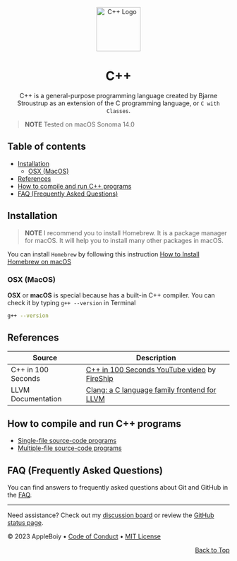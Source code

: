 <a name="top"></a>

<div align="center">
  <img src="https://cdn-icons-png.flaticon.com/512/6132/6132222.png" alt="C++ Logo" width="100" height="100">
  <h1>C++</h1>
  <p>C++ is a general-purpose programming language created by Bjarne Stroustrup as an extension of the C programming language, or <code>C with Classes</code>.</p>
</div>

> **NOTE**
> Tested on macOS Sonoma 14.0

<h2>Table of contents</h2>

- [Installation](#installation)
  - [OSX (MacOS)](#osx-macos)
- [References](#references)
- [How to compile and run C++ programs](#how-to-compile-and-run-c-programs)
- [FAQ (Frequently Asked Questions)](#faq-frequently-asked-questions)

## Installation

> **NOTE**
> I recommend you to install Homebrew. It is a package manager for macOS. It will help you to install many other packages in macOS.

You can install `Homebrew` by following this instruction [How to Install Homebrew on macOS](/instructions/en/homebrew.md)

### OSX (MacOS)

**OSX** or **macOS** is special because has a built-in C++ compiler. You can check it by typing `g++ --version` in Terminal

```bash
g++ --version
```

## References

| Source             | Description                                                                                                                             |
|--------------------|-----------------------------------------------------------------------------------------------------------------------------------------|
| C++ in 100 Seconds | [C++ in 100 Seconds YouTube video](https://www.youtube.com/watch?v=MNeX4EGtR5Y&t=103s) by [FireShip](https://www.youtube.com/@Fireship) |
| LLVM Documentation | [Clang: a C language family frontend for LLVM](https://clang.llvm.org)                                                                  |

## How to compile and run C++ programs

- [Single-file source-code programs](./compiler.md#single-file-source-code-programs)
- [Multiple-file source-code programs](./compiler.md#multiple-file-source-code-programs)

## FAQ (Frequently Asked Questions)

You can find answers to frequently asked questions about Git and GitHub in the [FAQ](./FAQ.md).

---

Need assistance? Check out my [discussion board](https://github.com/AppleBoiy/cs-wiki101/discussions) or review the [GitHub status page](https://www.githubstatus.com).

&copy; 2023 AppleBoiy &bull; [Code of Conduct](https://www.contributor-covenant.org/version/2/1/code_of_conduct/code_of_conduct.md) &bull; [MIT License](LICENSE)

<p align="right"><a href="#top" style=" bottom: 20px; right: 20px;">Back to Top</a></p>
